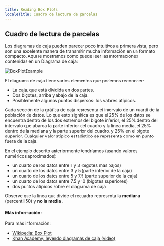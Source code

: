```yaml
---
title: Reading Box Plots
localeTitle: Cuadro de lectura de parcelas
---
```

## Cuadro de lectura de parcelas

Los diagramas de caja pueden parecer poco intuitivos a primera vista, pero son una excelente manera de transmitir mucha información en un formato compacto. Aquí le mostramos cómo puede leer las informaciones contenidas en un Diagrama de caja:

![BoxPlotExample](https://github.com/viso-gio/HostedImages/blob/master/Boxplot.jpg?raw=true)

El diagrama de caja tiene varios elementos que podemos reconocer:

*   La caja, que está dividida en dos partes.
*   Dos bigotes, arriba y abajo de la caja.
*   Posiblemente algunos puntos dispersos: los valores atípicos.

Cada sección de la gráfica de caja representa el intervalo de un cuartil de la población de datos. Lo que esto significa es que el 25% de los datos se encuentra dentro de los dos extremos del bigote inferior, el 25% dentro del intervalo que abarca la parte inferior del cuadro y la línea media, el 25% dentro de la mediana y la parte superior del cuadro. y 25% en el bigote superior. Cualquier valor atípico estadístico se representa como un punto fuera de la caja.

En el ejemplo descrito anteriormente tendríamos (usando valores numéricos aproximados):

*   un cuarto de los datos entre 1 y 3 (bigotes más bajos)
*   un cuarto de los datos entre 3 y 5 (parte inferior de la caja)
*   un cuarto de los datos entre 5 y 7.5 (parte superior de la caja)
*   un cuarto de los datos entre 7.5 y 10 (bigotes superiores)
*   dos puntos atípicos sobre el diagrama de caja

Observe que la línea que divide el recuadro representa la **mediana** (percentil 50) y **no la media** .

#### Más información:

Para más información:

*   [Wikipedia: Box Plot](https://en.wikipedia.org/wiki/Box_plot)
*   [Khan Academy: leyendo diagramas de caja (video)](https://www.khanacademy.org/math/probability/data-distributions-a1/box--whisker-plots-a1/v/interpreting-box-plots)